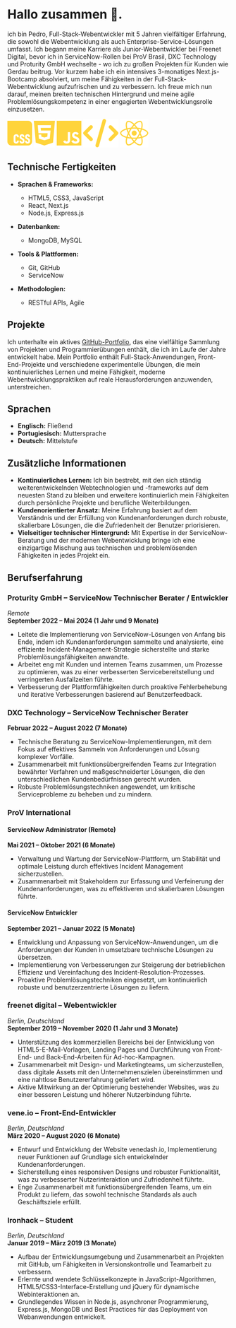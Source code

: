# Hallo zusammen 👋.

 ich bin Pedro, Full-Stack-Webentwickler mit 5 Jahren vielfältiger Erfahrung, die sowohl die Webentwicklung als auch Enterprise-Service-Lösungen umfasst. Ich begann meine Karriere als Junior-Webentwickler bei Freenet Digital, bevor ich in ServiceNow-Rollen bei ProV Brasil, DXC Technology und Proturity GmbH wechselte - wo ich zu großen Projekten für Kunden wie Gerdau beitrug. Vor kurzem habe ich ein intensives 3-monatiges Next.js-Bootcamp absolviert, um meine Fähigkeiten in der Full-Stack-Webentwicklung aufzufrischen und zu verbessern. Ich freue mich nun darauf, meinen breiten technischen Hintergrund und meine agile Problemlösungskompetenz in einer engagierten Webentwicklungsrolle einzusetzen.

![](./icons/css.svg) ![](./icons/html.svg) ![](./icons/js.svg) ![](./icons/code.svg) ![](./icons/react.svg)

## Technische Fertigkeiten

- **Sprachen & Frameworks:**  
  - HTML5, CSS3, JavaScript  
  - React, Next.js  
  - Node.js, Express.js

- **Datenbanken:**  
  - MongoDB, MySQL

- **Tools & Plattformen:**  
  - Git, GitHub  
  - ServiceNow

- **Methodologien:**  
  - RESTful APIs, Agile


## Projekte

Ich unterhalte ein aktives [GitHub-Portfolio](https://github.com/pharantes), das eine vielfältige Sammlung von Projekten und Programmierübungen enthält, die ich im Laufe der Jahre entwickelt habe. Mein Portfolio enthält Full-Stack-Anwendungen, Front-End-Projekte und verschiedene experimentelle Übungen, die mein kontinuierliches Lernen und meine Fähigkeit, moderne Webentwicklungspraktiken auf reale Herausforderungen anzuwenden, unterstreichen.

## Sprachen

- **Englisch:** Fließend  
- **Portugiesisch:** Muttersprache  
- **Deutsch:** Mittelstufe

## Zusätzliche Informationen

- **Kontinuierliches Lernen:** Ich bin bestrebt, mit den sich ständig weiterentwickelnden Webtechnologien und -frameworks auf dem neuesten Stand zu bleiben und erweitere kontinuierlich mein Fähigkeiten durch persönliche Projekte und berufliche Weiterbildungen.  
- **Kundenorientierter Ansatz:** Meine Erfahrung basiert auf dem Verständnis und der Erfüllung von Kundenanforderungen durch robuste, skalierbare Lösungen, die die Zufriedenheit der Benutzer priorisieren.  
- **Vielseitiger technischer Hintergrund:** Mit Expertise in der ServiceNow-Beratung und der modernen Webentwicklung bringe ich eine einzigartige Mischung aus technischen und problemlösenden Fähigkeiten in jedes Projekt ein.

## Berufserfahrung

### Proturity GmbH – ServiceNow Technischer Berater / Entwickler  
_Remote_  
**September 2022 – Mai 2024 (1 Jahr und 9 Monate)**  
- Leitete die Implementierung von ServiceNow-Lösungen von Anfang bis Ende, indem ich Kundenanforderungen sammelte und analysierte, eine effiziente Incident-Management-Strategie sicherstellte und starke Problemlösungsfähigkeiten anwandte.  
- Arbeitet eng mit Kunden und internen Teams zusammen, um Prozesse zu optimieren, was zu einer verbesserten Servicebereitstellung und verringerten Ausfallzeiten führte.  
- Verbesserung der Plattformfähigkeiten durch proaktive Fehlerbehebung und iterative Verbesserungen basierend auf Benutzerfeedback.

### DXC Technology – ServiceNow Technischer Berater  
**Februar 2022 – August 2022 (7 Monate)**  
- Technische Beratung zu ServiceNow-Implementierungen, mit dem Fokus auf effektives Sammeln von Anforderungen und Lösung komplexer Vorfälle.  
- Zusammenarbeit mit funktionsübergreifenden Teams zur Integration bewährter Verfahren und maßgeschneiderter Lösungen, die den unterschiedlichen Kundenbedürfnissen gerecht wurden.  
- Robuste Problemlösungstechniken angewendet, um kritische Serviceprobleme zu beheben und zu mindern.

### ProV International  
#### ServiceNow Administrator (Remote)  
**Mai 2021 – Oktober 2021 (6 Monate)**  
- Verwaltung und Wartung der ServiceNow-Plattform, um Stabilität und optimale Leistung durch effektives Incident Management sicherzustellen.  
- Zusammenarbeit mit Stakeholdern zur Erfassung und Verfeinerung der Kundenanforderungen, was zu effektiveren und skalierbaren Lösungen führte.

#### ServiceNow Entwickler  
**September 2021 – Januar 2022 (5 Monate)**  
- Entwicklung und Anpassung von ServiceNow-Anwendungen, um die Anforderungen der Kunden in umsetzbare technische Lösungen zu übersetzen.  
- Implementierung von Verbesserungen zur Steigerung der betrieblichen Effizienz und Vereinfachung des Incident-Resolution-Prozesses.  
- Proaktive Problemlösungstechniken eingesetzt, um kontinuierlich robuste und benutzerzentrierte Lösungen zu liefern.

### freenet digital – Webentwickler  
_Berlin, Deutschland_  
**September 2019 – November 2020 (1 Jahr und 3 Monate)**  
- Unterstützung des kommerziellen Bereichs bei der Entwicklung von HTML5-E-Mail-Vorlagen, Landing Pages und Durchführung von Front-End- und Back-End-Arbeiten für Ad-hoc-Kampagnen.  
- Zusammenarbeit mit Design- und Marketingteams, um sicherzustellen, dass digitale Assets mit den Unternehmenszielen übereinstimmen und eine nahtlose Benutzererfahrung geliefert wird.  
- Aktive Mitwirkung an der Optimierung bestehender Websites, was zu einer besseren Leistung und höherer Nutzerbindung führte.

### vene.io – Front-End-Entwickler  
_Berlin, Deutschland_  
**März 2020 – August 2020 (6 Monate)**  
- Entwurf und Entwicklung der Website venedash.io, Implementierung neuer Funktionen auf Grundlage sich entwickelnder Kundenanforderungen.  
- Sicherstellung eines responsiven Designs und robuster Funktionalität, was zu verbesserter Nutzerinteraktion und Zufriedenheit führte.  
- Enge Zusammenarbeit mit funktionsübergreifenden Teams, um ein Produkt zu liefern, das sowohl technische Standards als auch Geschäftsziele erfüllt.

### Ironhack – Student  
_Berlin, Deutschland_  
**Januar 2019 – März 2019 (3 Monate)**  
- Aufbau der Entwicklungsumgebung und Zusammenarbeit an Projekten mit GitHub, um Fähigkeiten in Versionskontrolle und Teamarbeit zu verbessern.  
- Erlernte und wendete Schlüsselkonzepte in JavaScript-Algorithmen, HTML5/CSS3-Interface-Erstellung und jQuery für dynamische Webinteraktionen an.  
- Grundlegendes Wissen in Node.js, asynchroner Programmierung, Express.js, MongoDB und Best Practices für das Deployment von Webanwendungen entwickelt.
